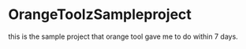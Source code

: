 # OrangeToolzSampleproject
this is the sample project that orange tool gave me to do within 7 days.
